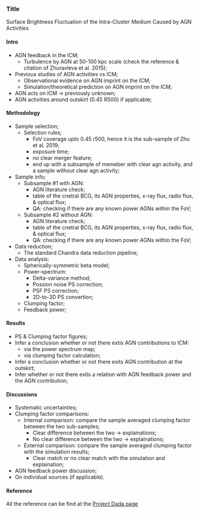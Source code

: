 ### Title
Surface Brightness Fluctuation of the Intra-Cluster Medium Caused by AGN Activities

#### Intro
* AGN feedback in the ICM;
    * Turbulence by AGN at 50-100 kpc scale (check the reference & citation of Zhuravleva et al. 2015);
* Previous studies of AGN activities vs ICM;
    * Observational evidence on AGN imprint on the ICM; 
    * Simulation/theoretical prediction on AGN imprint on the ICM;
* AGN acts on ICM -> previously unknown;
* AGN activities around outskirt (0.45 R500) if applicable;

#### Methodology 
* Sample selection;
    * Selection rules;
        * FoV coverage upto 0.45 r500, hence it is the sub-sample of Zhu et al. 2019;
        * exposure time;
        * no clear merger feature;
        * end up with a subsample of memeber with clear agn activity, and a sample without
        clear agn activity;
* Sample info;
    * Subsample #1 with AGN:
        * AGN literature check;
        * table of the cnetral BCG, its AGN properties, x-ray flux, radio flux, & optical flux;
        * QA: checking if there are any known power AGNs within the FoV;
    * Subsample #2 without AGN:
        * AGN literature check;
        * table of the cnetral BCG, its AGN properties, x-ray flux, radio flux, & optical flux;
        * QA: checking if there are any known power AGNs within the FoV;
* Data reduction;
    * The standard Chandra data reduction pipeline;
* Data analysis:
    * Spherically-symmetric beta model;
    * Power-spectrum:
        * Delta-variance method;
        * Possion noise PS correction;
        * PSF PS correction;
        * 2D-to-3D PS convertion;
    * Clumping factor;
    * Feedback power;

#### Results
* PS & Clumping factor figures;
* Infer a conclusion whether or not there extis AGN contributions to ICM:
    * via the power spectrum map;
    * via clumping factor calculation;
* Infer a conclusion whether or not there exits AGN contribution at the outskirt;
* Infer whether or not there exits a relation with AGN feedback power and the AGN contribution;

#### Discussions
* Systematic uncertainties;
* Clumping factor comparisons:
    * Internal comparison: compare the sample averaged clumping factor between the two sub-samples;
        * Clear difference between the two -> explainations;
        * No clear difference between the two -> explainations;
    * External comparison: compare the sample averaged clumping factor with the simulation results;
        * Clear match or no clear match with the simulation and explaination;
* AGN feedback power discussion;
* On individual sources (if applicable).

#### Reference
All the reference can be find at the [Project Dada page](https://github.com/ChenxiSSS/astro-papers/blob/master/ProjectDada.md)
